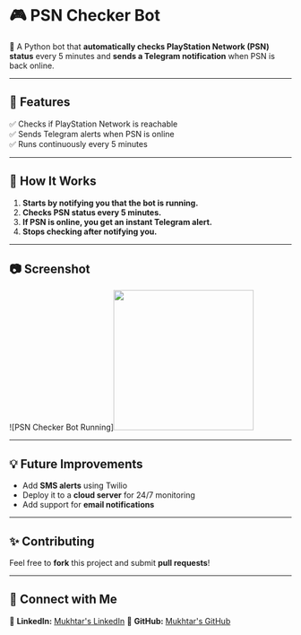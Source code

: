 # 🎮 PSN Checker Bot  

🚀 A Python bot that **automatically checks PlayStation Network (PSN) status** every 5 minutes and **sends a Telegram notification** when PSN is back online.

---

## 📌 Features  
✅ Checks if PlayStation Network is reachable  
✅ Sends Telegram alerts when PSN is online  
✅ Runs continuously every 5 minutes  

---

## 📜 How It Works  
1. **Starts by notifying you that the bot is running.**  
2. **Checks PSN status every 5 minutes.**  
3. **If PSN is online, you get an instant Telegram alert.**  
4. **Stops checking after notifying you.**  

---

## 📷 Screenshot  
![PSN Checker Bot Running]<img src="https://github.com/user-attachments/assets/806f08f6-0cca-4a62-afb3-44732a6b7f5a" width="250">

---

## 💡 Future Improvements  
- Add **SMS alerts** using Twilio  
- Deploy it to a **cloud server** for 24/7 monitoring  
- Add support for **email notifications**  

---

## ✨ Contributing  
Feel free to **fork** this project and submit **pull requests**!  

---

## 📢 Connect with Me  
🔗 **LinkedIn:** [Mukhtar's LinkedIn](https://www.linkedin.com/in/mukhtar02/)
🔗 **GitHub:** [Mukhtar's GitHub](https://github.com/MUKHTAR-02)  
